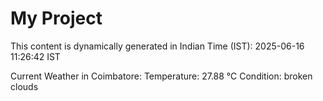 # My Project

This content is dynamically generated in Indian Time (IST): 2025-06-16 11:26:42 IST


Current Weather in Coimbatore:
Temperature: 27.88 °C
Condition: broken clouds
